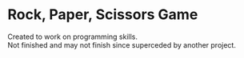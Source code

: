# Rock, Paper, Scissors Game
Created to work on programming skills.<br>
Not finished and may not finish since superceded by another project.
